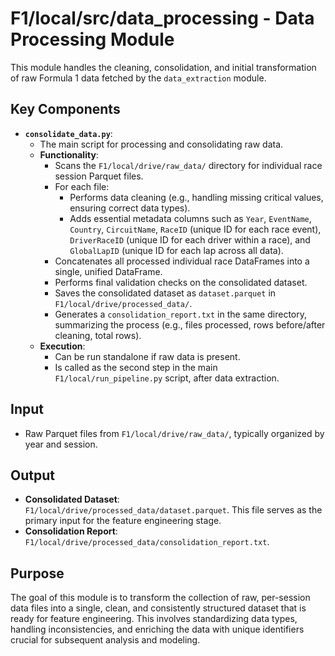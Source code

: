 # F1/local/src/data_processing - Data Processing Module

This module handles the cleaning, consolidation, and initial transformation of raw Formula 1 data fetched by the `data_extraction` module.

## Key Components

-   **`consolidate_data.py`**:
    -   The main script for processing and consolidating raw data.
    -   **Functionality**:
        -   Scans the `F1/local/drive/raw_data/` directory for individual race session Parquet files.
        -   For each file:
            -   Performs data cleaning (e.g., handling missing critical values, ensuring correct data types).
            -   Adds essential metadata columns such as `Year`, `EventName`, `Country`, `CircuitName`, `RaceID` (unique ID for each race event), `DriverRaceID` (unique ID for each driver within a race), and `GlobalLapID` (unique ID for each lap across all data).
        -   Concatenates all processed individual race DataFrames into a single, unified DataFrame.
        -   Performs final validation checks on the consolidated dataset.
        -   Saves the consolidated dataset as `dataset.parquet` in `F1/local/drive/processed_data/`.
        -   Generates a `consolidation_report.txt` in the same directory, summarizing the process (e.g., files processed, rows before/after cleaning, total rows).
    -   **Execution**:
        -   Can be run standalone if raw data is present.
        -   Is called as the second step in the main `F1/local/run_pipeline.py` script, after data extraction.

## Input

-   Raw Parquet files from `F1/local/drive/raw_data/`, typically organized by year and session.

## Output

-   **Consolidated Dataset**: `F1/local/drive/processed_data/dataset.parquet`. This file serves as the primary input for the feature engineering stage.
-   **Consolidation Report**: `F1/local/drive/processed_data/consolidation_report.txt`.

## Purpose

The goal of this module is to transform the collection of raw, per-session data files into a single, clean, and consistently structured dataset that is ready for feature engineering. This involves standardizing data types, handling inconsistencies, and enriching the data with unique identifiers crucial for subsequent analysis and modeling.
